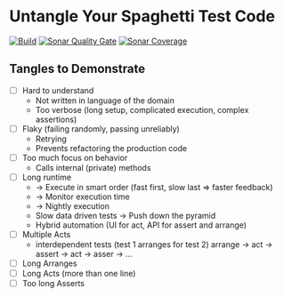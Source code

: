 # Untangle Your Spaghetti Test Code
[![Build](https://github.com/mkutz/untangle-your-spaghetti-test-code/actions/workflows/build.yml/badge.svg)](https://github.com/mkutz/untangle-your-spaghetti-test-code/actions/workflows/build.yml)
[![Sonar Quality Gate](https://img.shields.io/sonar/quality_gate/mkutz_untangle-your-spaghetti-test-code?server=https%3A%2F%2Fsonarcloud.io)](https://sonarcloud.io/dashboard?id=mkutz_untangle-your-spaghetti-test-code)
[![Sonar Coverage](https://img.shields.io/sonar/coverage/mkutz_untangle-your-spaghetti-test-code?server=http%3A%2F%2Fsonarcloud.io)](https://sonarcloud.io/dashboard?id=mkutz_untangle-your-spaghetti-test-code)

## Tangles to Demonstrate

- [ ] Hard to understand
  - Not written in language of the domain
  - Too verbose (long setup, complicated execution, complex assertions)
- [ ] Flaky (failing randomly, passing unreliably)
  - Retrying
  - Prevents refactoring the production code
- [ ] Too much focus on behavior
  - Calls internal (private) methods
- [ ] Long runtime
  - -> Execute in smart order (fast first, slow last => faster feedback)
  - -> Monitor execution time
  - -> Nightly execution
  - Slow data driven tests -> Push down the pyramid
  - Hybrid automation (UI for act, API for assert and arrange)
- [ ] Multiple Acts
  - interdependent tests (test 1 arranges for test 2)
    arrange -> act -> assert -> act -> asser -> ...
- [ ] Long Arranges
- [ ] Long Acts (more than one line)
- [ ] Too long Asserts
